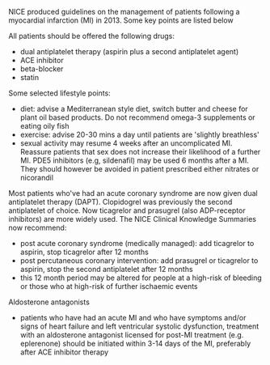 NICE produced guidelines on the management of patients following a myocardial infarction (MI) in 2013\. Some key points are listed below  
  
All patients should be offered the following drugs:  
* dual antiplatelet therapy (aspirin plus a second antiplatelet agent)
* ACE inhibitor
* beta\-blocker
* statin

  
Some selected lifestyle points:  
* diet: advise a Mediterranean style diet, switch butter and cheese for plant oil based products. Do not recommend omega\-3 supplements or eating oily fish
* exercise: advise 20\-30 mins a day until patients are 'slightly breathless'
* sexual activity may resume 4 weeks after an uncomplicated MI. Reassure patients that sex does not increase their likelihood of a further MI. PDE5 inhibitors (e.g, sildenafil) may be used 6 months after a MI. They should however be avoided in patient prescribed either nitrates or nicorandil

  
Most patients who've had an acute coronary syndrome are now given dual antiplatelet therapy (DAPT). Clopidogrel was previously the second antiplatelet of choice. Now ticagrelor and prasugrel (also ADP\-receptor inhibitors) are more widely used. The NICE Clinical Knowledge Summaries now recommend:  
* post acute coronary syndrome (medically managed): add ticagrelor to aspirin, stop ticagrelor after 12 months
* post percutaneous coronary intervention: add prasugrel or ticagrelor to aspirin, stop the second antiplatelet after 12 months
* this 12 month period may be altered for people at a high\-risk of bleeding or those who at high\-risk of further ischaemic events

  
Aldosterone antagonists  
* patients who have had an acute MI and who have symptoms and/or signs of heart failure and left ventricular systolic dysfunction, treatment with an aldosterone antagonist licensed for post\-MI treatment (e.g. eplerenone) should be initiated within 3\-14 days of the MI, preferably after ACE inhibitor therapy
